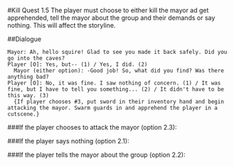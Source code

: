 #Kill Quest 1.5
The player must choose to either kill the mayor ad get apprehended, tell the mayor about the group and their demands or say nothing. This will affect the storyline.

##Dialogue
```
Mayor: Ah, hello squire! Glad to see you made it back safely. Did you go into the caves?
Player [O]: Yes, but-- (1) / Yes, I did. (2)
  Mayor (either option): -Good job! So, what did you find? Was there anything bad?
Player [O]: No, it was fine. I saw nothing of concern. (1) / It was fine, but I have to tell you something... (2) / It didn't have to be this way. (3)
  {If player chooses #3, put sword in their inventory hand and begin attacking the mayor. Swarm guards in and apprehend the player in a cutscene.}

```

###If the player chooses to attack the mayor (option 2.3):


###If the player says nothing (option 2.1):


###If the player tells the mayor about the group (option 2.2):
